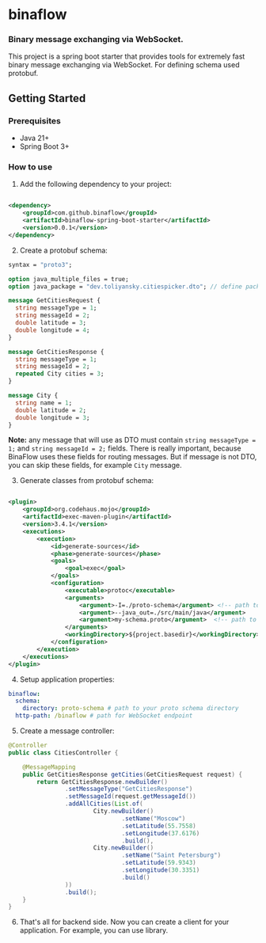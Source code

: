 # binaflow

### Binary message exchanging via WebSocket.

This project is a spring boot starter that provides tools for extremely fast binary message exchanging via WebSocket.
For defining schema used protobuf.

## Getting Started

### Prerequisites

- Java 21+
- Spring Boot 3+

### How to use

1) Add the following dependency to your project:

```xml

<dependency>
    <groupId>com.github.binaflow</groupId>
    <artifactId>binaflow-spring-boot-starter</artifactId>
    <version>0.0.1</version>
</dependency>
```

2) Create a protobuf schema:

```protobuf
syntax = "proto3";

option java_multiple_files = true;
option java_package = "dev.toliyansky.citiespicker.dto"; // define package for generated classes

message GetCitiesRequest {
  string messageType = 1;
  string messageId = 2;
  double latitude = 3;
  double longitude = 4;
}

message GetCitiesResponse {
  string messageType = 1;
  string messageId = 2;
  repeated City cities = 3;
}

message City {
  string name = 1;
  double latitude = 2;
  double longitude = 3;
}
```

**Note:** any message that will use as DTO must contain `string messageType = 1;` and `string messageId = 2;` fields.
There is really important, because BinaFlow uses these fields for routing messages. But if message is not DTO, you can
skip these fields, for example `City` message.

3) Generate classes from protobuf schema:

```xml

<plugin>
    <groupId>org.codehaus.mojo</groupId>
    <artifactId>exec-maven-plugin</artifactId>
    <version>3.4.1</version>
    <executions>
        <execution>
            <id>generate-sources</id>
            <phase>generate-sources</phase>
            <goals>
                <goal>exec</goal>
            </goals>
            <configuration>
                <executable>protoc</executable>
                <arguments>
                    <argument>-I=./proto-schema</argument> <!-- path to your proto schema directory -->
                    <argument>--java_out=./src/main/java</argument>
                    <argument>my-schema.proto</argument>  <!-- path to your proto schema -->
                </arguments>
                <workingDirectory>${project.basedir}</workingDirectory>
            </configuration>
        </execution>
    </executions>
</plugin>
```

4) Setup application properties:

```yaml
binaflow:
  schema:
    directory: proto-schema # path to your proto schema directory
  http-path: /binaflow # path for WebSocket endpoint
```

5) Create a message controller:

```java
@Controller
public class CitiesController {

    @MessageMapping
    public GetCitiesResponse getCities(GetCitiesRequest request) {
        return GetCitiesResponse.newBuilder()
                .setMessageType("GetCitiesResponse")
                .setMessageId(request.getMessageId())
                .addAllCities(List.of(
                        City.newBuilder()
                                .setName("Moscow")
                                .setLatitude(55.7558)
                                .setLongitude(37.6176)
                                .build(),
                        City.newBuilder()
                                .setName("Saint Petersburg")
                                .setLatitude(59.9343)
                                .setLongitude(30.3351)
                                .build()
                ))
                .build();
    }
}
```

6) That's all for backend side. Now you can create a client for your application. For example, you can use <inset link to npm package> library.